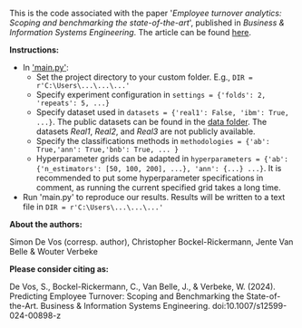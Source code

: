 This is the code associated with the paper '_Employee turnover analytics: Scoping and benchmarking the state-of-the-art_', published in _Business & Information Systems Engineering_. The article can be found [here](https://link.springer.com/article/10.1007/s12599-024-00898-z).

**Instructions:**
- In ['main.py'](https://github.com/SimonDeVos/turnover_prediction/blob/master/experiments/main.py):
  - Set the project directory to your custom folder. E.g., `DIR = r'C:\Users\...\...\...'`
  - Specify experiment configuration in `settings = {'folds': 2, 'repeats': 5, ...}`
  - Specify dataset used in `datasets = {'real1': False, 'ibm': True, ...}`. The public datasets can be found in the [data folder](https://github.com/SimonDeVos/turnover_prediction/tree/7f6389ff91b39770fd232205a7f02fbab1758361/data
). The datasets _Real1_, _Real2_, and _Real3_ are not publicly available.
  - Specify the classifications methods in `methodologies = {'ab': True,'ann': True,'bnb': True, ... }`
  - Hyperparameter grids can be adapted in `hyperparameters = {'ab': {'n_estimators': [50, 100, 200], ...}, 'ann': {...} ...}`. It is recommended to put some hyperparameter specifications in comment, as running the current specified grid takes a long time.
- Run 'main.py' to reproduce our results. Results will be written to a text file in `DIR = r'C:\Users\...\...\...'`

**About the authors:** 

Simon De Vos (corresp. author), Christopher Bockel-Rickermann, Jente Van Belle & Wouter Verbeke

**Please consider citing as:**

De Vos, S., Bockel-Rickermann, C., Van Belle, J., & Verbeke, W. (2024). Predicting Employee Turnover: Scoping and Benchmarking the State-of-the-Art. Business & Information Systems Engineering. doi:10.1007/s12599-024-00898-z
